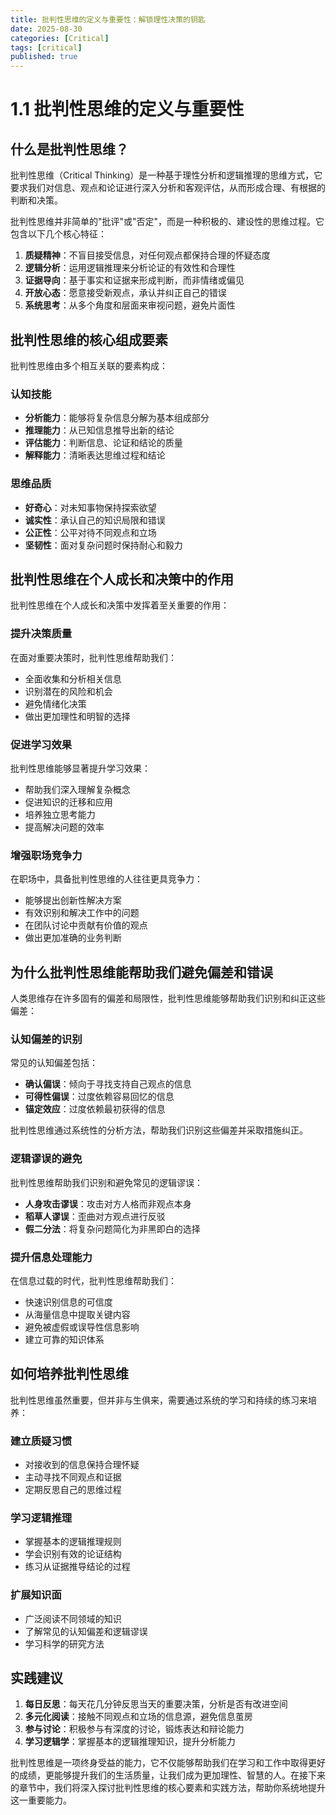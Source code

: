 ```yaml
---
title: 批判性思维的定义与重要性：解锁理性决策的钥匙
date: 2025-08-30
categories: [Critical]
tags: [critical]
published: true
---
```


# 1.1 批判性思维的定义与重要性

## 什么是批判性思维？

批判性思维（Critical Thinking）是一种基于理性分析和逻辑推理的思维方式，它要求我们对信息、观点和论证进行深入分析和客观评估，从而形成合理、有根据的判断和决策。

批判性思维并非简单的"批评"或"否定"，而是一种积极的、建设性的思维过程。它包含以下几个核心特征：

1. **质疑精神**：不盲目接受信息，对任何观点都保持合理的怀疑态度
2. **逻辑分析**：运用逻辑推理来分析论证的有效性和合理性
3. **证据导向**：基于事实和证据来形成判断，而非情绪或偏见
4. **开放心态**：愿意接受新观点，承认并纠正自己的错误
5. **系统思考**：从多个角度和层面来审视问题，避免片面性

## 批判性思维的核心组成要素

批判性思维由多个相互关联的要素构成：

### 认知技能
- **分析能力**：能够将复杂信息分解为基本组成部分
- **推理能力**：从已知信息推导出新的结论
- **评估能力**：判断信息、论证和结论的质量
- **解释能力**：清晰表达思维过程和结论

### 思维品质
- **好奇心**：对未知事物保持探索欲望
- **诚实性**：承认自己的知识局限和错误
- **公正性**：公平对待不同观点和立场
- **坚韧性**：面对复杂问题时保持耐心和毅力

## 批判性思维在个人成长和决策中的作用

批判性思维在个人成长和决策中发挥着至关重要的作用：

### 提升决策质量
在面对重要决策时，批判性思维帮助我们：
- 全面收集和分析相关信息
- 识别潜在的风险和机会
- 避免情绪化决策
- 做出更加理性和明智的选择

### 促进学习效果
批判性思维能够显著提升学习效果：
- 帮助我们深入理解复杂概念
- 促进知识的迁移和应用
- 培养独立思考能力
- 提高解决问题的效率

### 增强职场竞争力
在职场中，具备批判性思维的人往往更具竞争力：
- 能够提出创新性解决方案
- 有效识别和解决工作中的问题
- 在团队讨论中贡献有价值的观点
- 做出更加准确的业务判断

## 为什么批判性思维能帮助我们避免偏差和错误

人类思维存在许多固有的偏差和局限性，批判性思维能够帮助我们识别和纠正这些偏差：

### 认知偏差的识别
常见的认知偏差包括：
- **确认偏误**：倾向于寻找支持自己观点的信息
- **可得性偏误**：过度依赖容易回忆的信息
- **锚定效应**：过度依赖最初获得的信息

批判性思维通过系统性的分析方法，帮助我们识别这些偏差并采取措施纠正。

### 逻辑谬误的避免
批判性思维帮助我们识别和避免常见的逻辑谬误：
- **人身攻击谬误**：攻击对方人格而非观点本身
- **稻草人谬误**：歪曲对方观点进行反驳
- **假二分法**：将复杂问题简化为非黑即白的选择

### 提升信息处理能力
在信息过载的时代，批判性思维帮助我们：
- 快速识别信息的可信度
- 从海量信息中提取关键内容
- 避免被虚假或误导性信息影响
- 建立可靠的知识体系

## 如何培养批判性思维

批判性思维虽然重要，但并非与生俱来，需要通过系统的学习和持续的练习来培养：

### 建立质疑习惯
- 对接收到的信息保持合理怀疑
- 主动寻找不同观点和证据
- 定期反思自己的思维过程

### 学习逻辑推理
- 掌握基本的逻辑推理规则
- 学会识别有效的论证结构
- 练习从证据推导结论的过程

### 扩展知识面
- 广泛阅读不同领域的知识
- 了解常见的认知偏差和逻辑谬误
- 学习科学的研究方法

## 实践建议

1. **每日反思**：每天花几分钟反思当天的重要决策，分析是否有改进空间
2. **多元化阅读**：接触不同观点和立场的信息源，避免信息茧房
3. **参与讨论**：积极参与有深度的讨论，锻炼表达和辩论能力
4. **学习逻辑学**：掌握基本的逻辑推理知识，提升分析能力

批判性思维是一项终身受益的能力，它不仅能够帮助我们在学习和工作中取得更好的成绩，更能够提升我们的生活质量，让我们成为更加理性、智慧的人。在接下来的章节中，我们将深入探讨批判性思维的核心要素和实践方法，帮助你系统地提升这一重要能力。